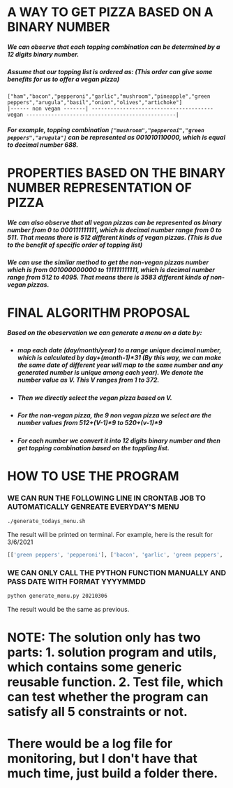 # A WAY TO GET PIZZA BASED ON A BINARY NUMBER

##### We can observe that each topping combination can be determined by a 12 digits binary number.

##### Assume that our topping list is ordered as: (This order can give some benefits for us to offer a vegan pizza)
```
["ham","bacon","pepperoni","garlic","mushroom","pineapple","green peppers","arugula","basil","onion","olives","artichoke"]
|------ non vegan -------| --------------------------------------- vegan ------------------------------------------------|
```
  
##### For example, topping combination ```["mushroom","pepperoni","green peppers","arugula"]``` can be represented as 001010110000, which is equal to decimal number 688. 

# PROPERTIES BASED ON THE BINARY NUMBER REPRESENTATION OF PIZZA

##### We can also observe that all vegan pizzas can be represented as binary number from 0 to 000111111111, which is decimal number range from 0 to 511. That means there is 512 different kinds of vegan pizzas. (This is due to the benefit of specific order of topping list)

##### We can use the similar method to get the non-vegan pizzas number which is from 001000000000 to 111111111111, which is decimal number range from 512 to 4095. That means there is 3583 different kinds of non-vegan pizzas.

# FINAL ALGORITHM PROPOSAL

##### Based on the obeservation we can generate a menu on a date by:
- #####     map each date (day/month/year) to a range unique decimal number, which is calculated by day+(month-1)*31 (By this way, we can make the same date of different year will map to the same number and any generated number is unique among each year). We denote the number value as V. This V ranges from 1 to 372.
- #####     Then we directly select the vegan pizza based on V.
- #####     For the non-vegan pizza, the 9 non vegan pizza we select are the number values from 512+(V-1)*9 to 520+(v-1)*9
- #####     For each number we convert it into 12 digits binary number and then get topping combination based on the toppling list.

# HOW TO USE THE PROGRAM
### WE CAN RUN THE FOLLOWING LINE IN CRONTAB JOB TO AUTOMATICALLY GENREATE EVERYDAY'S MENU
```bash
./generate_todays_menu.sh 
```
The result will be printed on terminal. For example, here is the result for 3/6/2021
```python
[['green peppers', 'pepperoni'], ['bacon', 'garlic', 'green peppers', 'ham', 'mushroom', 'olives'], ['garlic', 'green peppers', 'mushroom', 'olives', 'pepperoni'], ['garlic', 'green peppers', 'ham', 'mushroom', 'olives', 'pepperoni'], ['bacon', 'garlic', 'green peppers', 'mushroom', 'olives', 'pepperoni'], ['bacon', 'garlic', 'green peppers', 'ham', 'mushroom', 'olives', 'pepperoni'], ['green peppers', 'olives', 'pineapple'], ['green peppers', 'ham', 'olives', 'pineapple'], ['bacon', 'green peppers', 'olives', 'pineapple'], ['bacon', 'green peppers', 'ham', 'olives', 'pineapple']]
```
### WE CAN ONLY CALL THE PYTHON FUNCTION MANUALLY AND PASS DATE WITH FORMAT YYYYMMDD
```bash
python generate_menu.py 20210306
```
The result would be the same as previous.

# NOTE: The solution only has two parts: 1. solution program and utils, which contains some generic reusable function. 2. Test file, which can test whether the program can satisfy all 5 constraints or not. 
# There would be a log file for monitoring, but I don't have that much time, just build a folder there.
